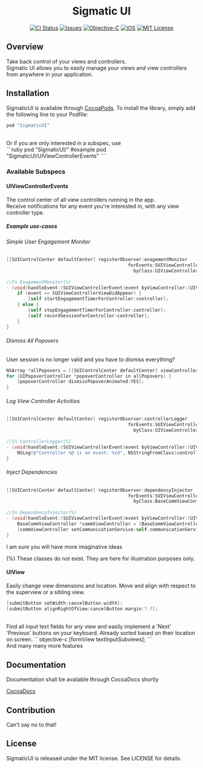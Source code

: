 
<h1 align="center">Sigmatic UI</h1>

<p align="center">
<a href="https://travis-ci.org/Sigmatic/SigmaticUI"><img src="https://travis-ci.org/Sigmatic/SigmaticUI.svg?style=flat" alt="CI Status" /></a>
<a href="https://github.com/Sigmatic/SigmaticUI/issues"><img src="https://img.shields.io/github/issues/Sigmatic/SigmaticUI.svg?style=flat" alt="Issues" /></a>
<a href="https://developer.apple.com/library/mac/documentation/Cocoa/Conceptual/ProgrammingWithObjectiveC/Introduction/Introduction.html"><img src="https://img.shields.io/badge/language-Objective--C-blue.svg" alt="Objective-C" /></a>
<a href="https://www.apple.com/ios/"><img src="https://img.shields.io/badge/Platform-iOS-blue.svg" alt="iOS" /></a>
<a href="https://github.com/Sigmatic/SigmaticUI/blobs/master/LICENSE.md"><img src="https://img.shields.io/badge/license-MIT-lightgrey.svg" alt="MIT License" /></a>
</p>

## Overview

Take back control of your views and controllers.
<br />
Sigmatic UI allows you to easily manage your views and view controllers from anywhere in your application.

## Installation

SigmaticUI is available through [CocoaPods](http://cocoapods.org). To install the library, simply add the following line to your Podfile:
```ruby
pod "SigmaticUI"
```
<br />
Or if you are only interested in a subspec, use 
<br />
```ruby
pod "SigmaticUI/<Subspec>"
#example
pod "SigmaticUI/UIViewControllerEvents"
```

### Available Subspecs

#### UIViewControllerEvents

The control center of all view controllers running in the app.
<br />
Receive notifications for any event you're interested in, with any view controller type.


##### Example use-cases

###### Simple User Engagement Monitor
```objective-c
[[SUIControlCenter defaultCenter] registerObserver:enagementMonitor
                                             forEvents:SUIViewControllerViewDidAppear | SUIViewControllerViewDidDisappear
                                               byClass:UIViewController.class];
 
//In EnagementMonitor(%)
- (void)handleEvent:(SUIViewControllerEvent)event byViewController:(UIViewController *)controller {
    if (event == SUIViewControllerViewDidAppear) {
        [self startEngagementTimerForController:controller];
    } else {
        [self stopEngagementTimerForController:controller];
        [self recordSessionForController:controller];
    }
}
```

###### Dismiss All Popovers

User session is no longer valid and you have to dismiss everything?

```objective-c
NSArray *allPopovers = [[SUIControlCenter defaultCenter] viewControllersWithClass:UIPopoverController.class];
for (UIPopoverController *popoverController in allPopovers) {
    [popoverController dismissPopoverAnimated:YES];
}
```

###### Log View Controller Activities

```objective-c
[[SUIControlCenter defaultCenter] registerObserver:controllerLogger
                                             forEvents:SUIViewControllerAllEvents
                                               byClass:UIViewController.class];
 
//In ControllerLogger(%)
- (void)handleEvent:(SUIViewControllerEvent)event byViewController:(UIViewController *)controller {
    NSLog(@"Controller %@ is on event: %zd", NSStringFromClass(controller.class), event);
}
```


###### Inject Dependencies
```objective-c
[[SUIControlCenter defaultCenter] registerObserver:dependencyInjector
                                             forEvents:SUIViewControllerViewDidLoad
                                               byClass:BaseCommViewController.class];
 
//In DependencyInjector(%)
- (void)handleEvent:(SUIViewControllerEvent)event byViewController:(UIViewController *)controller {
    BaseCommViewController *commViewController = (BaseCommViewController *)controller;
    [commViewController setCommunicationService:self.communicationService];
}
```

I am sure you will have more imaginative ideas

(%) These classes do not exist. They are here for illustration purposes only.

#### UIView
Easily change view dimensions and location. Move and align with respect to the superview or a sibling view.
```objective-c
[submitButton setWidth:cancelButton.width];
[submitButton alignRightOfView:cancelButton margin:7.f];
```

<br />
Find all input text fields for any view and easily implement a 'Next' 'Previous' buttons on your keyboard. Already sorted based on their location on screen.
```objective-c
[formView textInputSubviews];
```

<br />
And many many more features

## Documentation
Documentation shall be available through CocoaDocs shortly

<a href="http://cocoadocs.org/docsets/SigmaticUI">CocoaDocs</a>

## Contribution
Can't say no to that!

## License

SigmaticUI is released under the MIT license. See LICENSE for details.